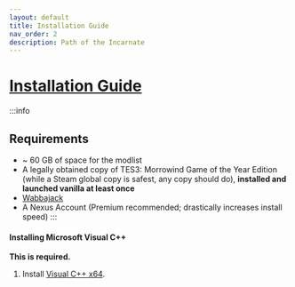 ```yaml
---
layout: default
title: Installation Guide
nav_order: 2
description: Path of the Incarnate
---
```


# **[Installation Guide](https://www.modlists.net/docs/6poti/Install)**
:::info
## **Requirements**
- ~ 60 GB of space for the modlist
- A legally obtained copy of TES3: Morrowind Game of the Year Edition (while a Steam global copy is safest, any copy should do), **installed and launched vanilla at least once**
- [Wabbajack](https://www.wabbajack.org/)
- A Nexus Account (Premium recommended; drastically increases install speed)
:::
 
#### Installing Microsoft Visual C++
**This is required.**
1. Install [Visual C++ x64](https://aka.ms/vs/17/release/vc_redist.x64.exe).
